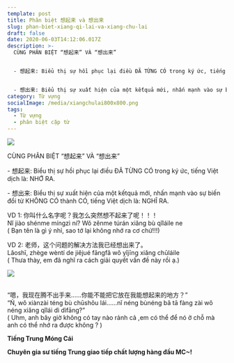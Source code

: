 ```yaml
---
template: post
title: Phân biệt 想起来 và 想出来
slug: phan-biet-xiang-qi-lai-va-xiang-chu-lai
draft: false
date: 2020-06-03T14:12:06.017Z
description: >-
  CÙNG PHÂN BIỆT “想起来” VÀ “想出来”


  - 想起来: Biểu thị sự hồi phục lại điều ĐÃ TỪNG CÓ trong ký ức, tiếng Việt dịch là: NHỚ RA.


  - 想出来: Biểu thị sự xuất hiện của một kếtquả mới, nhấn mạnh vào sự biến đổi từ KHÔNG CÓ thành CÓ, tiếng Việt dịch là: NGHĨ RA.
category: Từ vựng
socialImage: /media/xiangchulai800x800.png
tags:
  - Từ vựng
  - phân biệt cặp từ
---
```

<!--StartFragment-->

![](/media/xiangchulai800x800.png)

CÙNG PHÂN BIỆT “想起来” VÀ “想出来”

\- 想起来: Biểu thị sự hồi phục lại điều ĐÃ TỪNG CÓ trong ký ức, tiếng Việt dịch là: NHỚ RA.

\- 想出来: Biểu thị sự xuất hiện của một kếtquả mới, nhấn mạnh vào sự biến đổi từ KHÔNG CÓ thành CÓ, tiếng Việt dịch là: NGHĨ RA.

VD 1: 你叫什么名字呢？我怎么突然想不起来了呢！！！\
Nǐ jiào shénme míngzì ní? Wǒ zěnme túrán xiǎng bù qǐláile ne\
( Bạn tên là gì ý nhỉ, sao tớ lại không nhớ ra cơ chứ!!!)

VD 2: 老师，这个问题的解决方法我已经想出来了。\
Lǎoshī, zhège wèntí de jiějué fāngfǎ wǒ yǐjīng xiǎng chūláile\
( Thưa thày, em đã nghĩ ra cách giải quyết vấn đề này rồi ạ.)

![](/media/1655219_273907796067038_230035468_o.jpg)

\
“嗯，我现在腾不出手来……你能不能把它放在我能想起来的地方？”\
“Ń, wǒ xiànzài téng bù chūshǒu lái……nǐ néng bùnéng bǎ tā fàng zài wǒ néng xiǎng qǐlái dì dìfāng?”\
( Uhm, anh bây giờ không có tay nào rảnh cả ,em có thể để nó ở chỗ mà anh có thể nhớ ra được không ? )

**Tiếng Trung Móng Cái**

**Chuyên gia sư tiếng Trung giao tiếp chất lượng hàng đầu MC~!**

<!--EndFragment-->